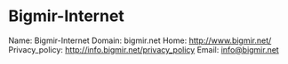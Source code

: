 
# Bigmir-Internet

Name: Bigmir-Internet
Domain: bigmir.net
Home: http://www.bigmir.net/
Privacy_policy: http://info.bigmir.net/privacy_policy
Email: info@bigmir.net
